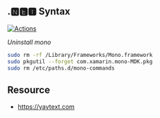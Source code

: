 ## .🅽🅴🆃 Syntax

[![Actions](https://github.com/wk-j/dotnet-syntax/workflows/Build/badge.svg)](https://github.com/wk-j/dotnet-syntax/actions)

*Uninstall mono*

```bash
sudo rm -rf /Library/Frameworks/Mono.framework
sudo pkgutil --forget com.xamarin.mono-MDK.pkg
sudo rm /etc/paths.d/mono-commands
```

## Resource

- https://yaytext.com